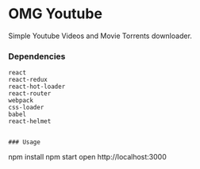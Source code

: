 OMG Youtube
=====================

Simple Youtube Videos and Movie Torrents downloader.

### Dependencies
```
react
react-redux
react-hot-loader
react-router
webpack
css-loader
babel
react-helmet


### Usage
```
npm install
npm start
open http://localhost:3000
```
